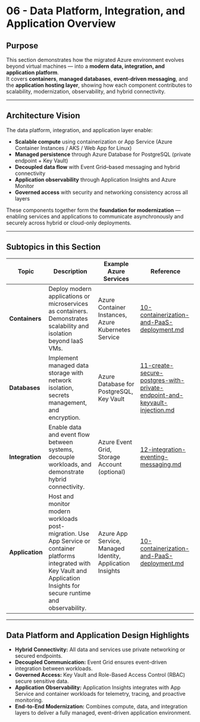 # 06 - Data Platform, Integration, and Application Overview

## Purpose
This section demonstrates how the migrated Azure environment evolves beyond virtual machines — into a **modern data, integration, and application platform**.  
It covers **containers**, **managed databases**, **event-driven messaging**, and the **application hosting layer**, showing how each component contributes to scalability, modernization, observability, and hybrid connectivity.

---

## Architecture Vision

The data platform, integration, and application layer enable:
- **Scalable compute** using containerization or App Service (Azure Container Instances / AKS / Web App for Linux)
- **Managed persistence** through Azure Database for PostgreSQL (private endpoint + Key Vault)
- **Decoupled data flow** with Event Grid–based messaging and hybrid connectivity
- **Application observability** through Application Insights and Azure Monitor
- **Governed access** with security and networking consistency across all layers

These components together form the **foundation for modernization** — enabling services and applications to communicate asynchronously and securely across hybrid or cloud-only deployments.

---

## Subtopics in this Section

| Topic | Description | Example Azure Services | Reference |
|-------|--------------|------------------------|------------|
| **Containers** | Deploy modern applications or microservices as containers. Demonstrates scalability and isolation beyond IaaS VMs. | Azure Container Instances, Azure Kubernetes Service | [10-containerization-and-PaaS-deployment.md](10-containerization-and-PaaS-deployment.md) |
| **Databases** | Implement managed data storage with network isolation, secrets management, and encryption. | Azure Database for PostgreSQL, Key Vault | [11-create-secure-postgres-with-private-endpoint-and-keyvault-injection.md](11-create-secure-postgres-with-private-endpoint-and-keyvault-injection.md) |
| **Integration** | Enable data and event flow between systems, decouple workloads, and demonstrate hybrid connectivity. | Azure Event Grid, Storage Account (optional) | [12-integration-eventing-messaging.md](12-integration-eventing-messaging.md) |
| **Application** | Host and monitor modern workloads post-migration. Use App Service or container platforms integrated with Key Vault and Application Insights for secure runtime and observability. | Azure App Service, Managed Identity, Application Insights | [10-containerization-and-PaaS-deployment.md](10-containerization-and-PaaS-deployment.md) |

---

## Data Platform and Application Design Highlights

- **Hybrid Connectivity:** All data and services use private networking or secured endpoints.  
- **Decoupled Communication:** Event Grid ensures event-driven integration between workloads.  
- **Governed Access:** Key Vault and Role-Based Access Control (RBAC) secure sensitive data.  
- **Application Observability:** Application Insights integrates with App Service and container workloads for telemetry, tracing, and proactive monitoring.  
- **End-to-End Modernization:** Combines compute, data, and integration layers to deliver a fully managed, event-driven application environment.
